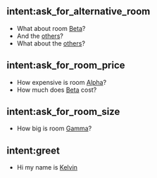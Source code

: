 ## intent:ask_for_alternative_room
- What about room [Beta](room)?
- And the [others](room)?
- What about the [others](room)?

## intent:ask_for_room_price
- How expensive is room [Alpha](room)?
- How much does [Beta](room) cost?

## intent:ask_for_room_size
- How big is room [Gamma](room)?

## intent:greet
- Hi my name is [Kelvin](name)
